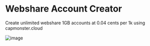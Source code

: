 # Webshare Account Creator
Create unlimited webshare 1GB accounts at 0.04 cents per 1k using capmonster.cloud

![image](https://github.com/TheVisual/webshare-account-creator/assets/132447890/c44a6e1f-a4a9-43d5-a70c-bb958d95d1d3)